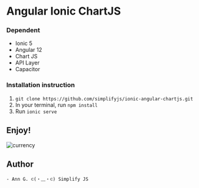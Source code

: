 # Angular Ionic ChartJS

### Dependent 
- Ionic 5
- Angular 12
- Chart JS
- API Layer
- Capacitor

### Installation instruction

1. `git clone https://github.com/simplifyjs/ionic-angular-chartjs.git`
2. In your terminal, run `npm install`
3. Run `ionic serve` 

## Enjoy!
![currency](https://user-images.githubusercontent.com/29340294/176982102-1ca009c8-4335-424c-b68f-42b97c9bf2b1.jpg)


## Author
    - Ann G. ⊂(・﹏・⊂) Simplify JS
